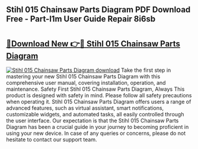## Stihl 015 Chainsaw Parts Diagram PDF Download Free - Part-l1m User Guide Repair 8i6sb

# <h2><a href="http://dfmall.blite.top/?on=Stihl+015+Chainsaw+Parts+Diagram">🔗Download New 👉🔴 Stihl 015 Chainsaw Parts Diagram</a></h2>

[![Stihl 015 Chainsaw Parts Diagram download](https://i.imgur.com/lujVjoI.png)](http://dfmall.blite.top/?on=Stihl+015+Chainsaw+Parts+Diagram)
Take the first step in mastering your new Stihl 015 Chainsaw Parts Diagram with this comprehensive user manual, covering installation, operation, and maintenance. Safety First Stihl 015 Chainsaw Parts Diagram, Always This product is designed with safety in mind. Please follow all safety precautions when operating it. Stihl 015 Chainsaw Parts Diagram offers users a range of advanced features, such as virtual assistant, smart notifications, customizable widgets, and automated tasks, all easily controlled through the user interface. Our expectation is that the Stihl 015 Chainsaw Parts Diagram has been a crucial guide in your journey to becoming proficient in using your new device. In case of any queries or concerns, please do not hesitate to contact our support team.
